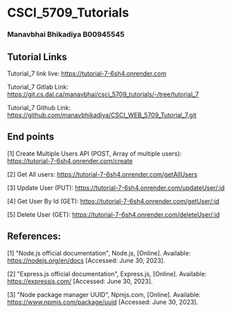 # CSCI_5709_Tutorials

### Manavbhai Bhikadiya B00945545

## Tutorial Links

Tutorial_7 link live: https://tutorial-7-6sh4.onrender.com

Tutorial_7 Gitlab Link: https://git.cs.dal.ca/manavbhai/csci_5709_tutorials/-/tree/tutorial_7

Tutorial_7 Github Link: https://github.com/manavbhikadiya/CSCI_WEB_5709_Tutorial_7.git

## End points

[1] Create Multiple Users API (POST, Array of multiple users): https://tutorial-7-6sh4.onrender.com/create

[2] Get All users: https://tutorial-7-6sh4.onrender.com/getAllUsers

[3] Update User (PUT): https://tutorial-7-6sh4.onrender.com/updateUser/:id

[4] Get User By Id (GET): https://tutorial-7-6sh4.onrender.com/getUser/:id

[5] Delete User (GET): https://tutorial-7-6sh4.onrender.com/deleteUser/:id

## References: 

[1] "Node.js official documentation", Node.js, [Online]. Available: https://nodejs.org/en/docs [Accessed: June 30, 2023].

[2] "Express.js official documentation", Express.js, [Online]. Available: https://expressjs.com/ [Accessed: June 30, 2023].

[3] "Node package manager UUID", Npmjs.com, [Online]. Available: https://www.npmjs.com/package/uuid [Accessed: June 30, 2023].

